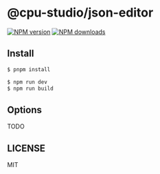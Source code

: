# @cpu-studio/json-editor

[![NPM version](https://img.shields.io/npm/v/@cpu-studio/json-editor.svg?style=flat)](https://npmjs.org/package/@cpu-studio/json-editor)
[![NPM downloads](http://img.shields.io/npm/dm/@cpu-studio/json-editor.svg?style=flat)](https://npmjs.org/package/@cpu-studio/json-editor)

## Install

```bash
$ pnpm install
```

```bash
$ npm run dev
$ npm run build
```

## Options

TODO

## LICENSE

MIT
